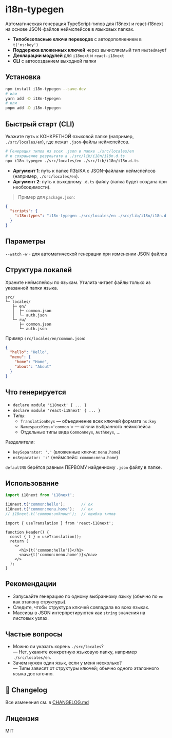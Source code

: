 # i18n-typegen
Автоматическая генерация TypeScript-типов для i18next и react-i18next на основе JSON-файлов неймспейсов в языковых папках.

- **Типобезопасные ключи переводов** с автодополнением в `t('ns:key')`
- **Поддержка вложенных ключей** через вычисляемый тип `NestedKeyOf`
- **Декларации модулей** для `i18next` и `react-i18next`
- **CLI** с автосозданием выходной папки

## Установка
```bash
npm install i18n-typegen --save-dev
# или
yarn add -D i18n-typegen
# или
pnpm add -D i18n-typegen
```

## Быстрый старт (CLI)
Укажите путь к КОНКРЕТНОЙ языковой папке (например, `./src/locales/en`), где лежат `.json`-файлы неймспейсов.

```bash
# Генерация типов из всех .json в папке ./src/locales/en
# и сохранение результата в ./src/lib/i18n/i18n.d.ts
npx i18n-typegen ./src/locales/en ./src/lib/i18n/i18n.d.ts
```

- **Аргумент 1**: путь к папке ЯЗЫКА с JSON-файлами неймспейсов (например, `./src/locales/en`).
- **Аргумент 2**: путь к выходному `.d.ts` файлу (папка будет создана при необходимости).

> Пример для `package.json`:
```json
{
  "scripts": {
    "i18n:types": "i18n-typegen ./src/locales/en ./src/lib/i18n/i18n.d.ts"
  }
}
```

## Параметры

`--watch` `-w` - для автоматической генерации при изменении JSON файлов

## Структура локалей
Храните неймспейсы по языкам. Утилита читает файлы только из указанной папки языка.

```text
src/
└─ locales/
   ├─ en/
   │  ├─ common.json
   │  └─ auth.json
   └─ ru/
      ├─ common.json
      └─ auth.json
```

Пример `src/locales/en/common.json`:
```json
{
  "hello": "Hello",
  "menu": {
    "home": "Home",
    "about": "About"
  }
}
```

## Что генерируется
- `declare module 'i18next' { ... }`
- `declare module 'react-i18next' { ... }`
- Типы:
  - `TranslationKeys` — объединение всех ключей формата `ns:key`
  - `NamespaceKeys<'common'>` — ключи выбранного неймспейса
  - Отдельные типы вида `CommonKeys`, `AuthKeys`, …

Разделители:
- `keySeparator: '.'` (вложенные ключи: `menu.home`)
- `nsSeparator: ':'` (неймспейс: `common:menu.home`)

`defaultNS` берётся равным ПЕРВОМУ найденному `.json` файлу в папке.

## Использование
```ts
import i18next from 'i18next';

i18next.t('common:hello');       // ок
i18next.t('common:menu.home');   // ок
// i18next.t('common:unknown');  // ошибка типов
```

```tsx
import { useTranslation } from 'react-i18next';

function Header() {
  const { t } = useTranslation();
  return (
    <>
      <h1>{t('common:hello')}</h1>
      <nav>{t('common:menu.home')}</nav>
    </>
  );
}
```

## Рекомендации
- Запускайте генерацию по одному выбранному языку (обычно по `en` как эталону структуры).
- Следите, чтобы структура ключей совпадала во всех языках.
- Массивы в JSON интерпретируются как `string` значения на листовых узлах.

## Частые вопросы
- Можно ли указать корень `./src/locales`?  
  — Нет, укажите конкретную языковую папку, например `./src/locales/en`.
- Зачем нужен один язык, если у меня несколько?  
  — Типы зависят от структуры ключей; обычно одного эталонного языка достаточно.

## 📜 Changelog

Все изменения см. в [CHANGELOG.md](./CHANGELOG.md)

## Лицензия
MIT
